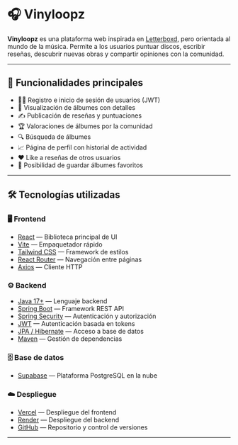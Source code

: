 # 🎧 Vinyloopz

**Vinyloopz** es una plataforma web inspirada en [Letterboxd](https://letterboxd.com/), pero orientada al mundo de la música. Permite a los usuarios puntuar discos, escribir reseñas, descubrir nuevas obras y compartir opiniones con la comunidad.

---

## 📌 Funcionalidades principales

- 🧑‍💼 Registro e inicio de sesión de usuarios (JWT)
- 📀 Visualización de álbumes con detalles
- ✍️ Publicación de reseñas y puntuaciones
- 🏆 Valoraciones de álbumes por la comunidad
- 🔍 Búsqueda de álbumes
- 📈 Página de perfil con historial de actividad
- ❤️ Like a reseñas de otros usuarios
- 📂 Posibilidad de guardar álbumes favoritos

---

## 🛠️ Tecnologías utilizadas

### 🖥️ Frontend
- [React](https://react.dev/) — Biblioteca principal de UI
- [Vite](https://vitejs.dev/) — Empaquetador rápido
- [Tailwind CSS](https://tailwindcss.com/) — Framework de estilos
- [React Router](https://reactrouter.com/) — Navegación entre páginas
- [Axios](https://axios-http.com/) — Cliente HTTP

### ⚙️ Backend
- [Java 17+](https://adoptium.net/) — Lenguaje backend
- [Spring Boot](https://spring.io/projects/spring-boot) — Framework REST API
- [Spring Security](https://spring.io/projects/spring-security) — Autenticación y autorización
- [JWT](https://jwt.io/) — Autenticación basada en tokens
- [JPA / Hibernate](https://spring.io/projects/spring-data-jpa) — Acceso a base de datos
- [Maven](https://maven.apache.org/) — Gestión de dependencias

### 🗄️ Base de datos
- [Supabase](https://supabase.com/) — Plataforma PostgreSQL en la nube

### ☁️ Despliegue
- [Vercel](https://vercel.com/) — Despliegue del frontend
- [Render](https://render.com/) — Despliegue del backend
- [GitHub](https://github.com/) — Repositorio y control de versiones

---
